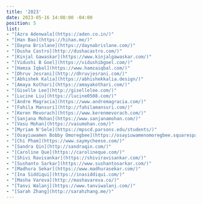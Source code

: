 ```yaml
---
title: '2023'
date: 2023-05-16 14:08:00 -04:00
position: 5
list:
- "[Azra Adenwala](https://aden.co.in/)"
- "[Han Bao](https://hihan.me/)"
- "[Dayna Brislane](https://daynabrislane.com/)"
- "[Dusha Castro](http://dushacastro.com/)"
- "[Kinjal Gawaskar](https://www.kinjalgawaskar.com/)"
- "[Vidushi B Goel](https://vidushibgoel.com/)"
- "[Hamza Iqbal](https://www.hamzaiqbal.com/)"
- "[Dhruv Jesrani](http://dhruvjesrani.com/)"
- "[Abhishek Kalia](https://abhishekkalia.design/)"
- "[Amaya Kothari](https://amayakothari.com/)"
- "[Giselle Lee](http://gisellelee.com/)"
- "[Lucine Liu](https://lucine0508.com/)"
- "[Andre Magracia](https://www.andremagracia.com/)"
- "[Fahila Mansuri](http://fahilamansuri.com/)"
- "[Keren Mevorach](https://www.kerenmevorach.com/)"
- "[Sanjana Mohan](https://www.sanjanamohan.com/)"
- "[Vasu Mohan](https://vasumohan.com/)"
- "[Myriam N'Sele](https://mpscd.parsons.edu/students/)"
- "[Osayiuwamen Bobby Omoregbee](https://osayiuwamenomoregbee.squarespace.com/)"
- "[Chi Pham](https://www.saymycheese.com/)"
- "[Sandra Qin](http://sandraqin.com/)"
- "[Caroline Que](https://carolineque.com/)"
- "[Shivi Ravisankar](https://shiviravisankar.com/)"
- "[Sushanto Sarkar](https://www.sushantosarkar.com/)"
- "[Madhura Sekar](https://www.madhurasekar.com/)"
- "[Ina Siddiqui](https://inasiddiqui.com/)"
- "[Masha Vareva](http://mashavareva.co/)"
- "[Tanvi Walanj](https://www.tanviwalanj.com/)"
- "[Sarah Zhang](http://sarahzhang.me/)"
---
```


